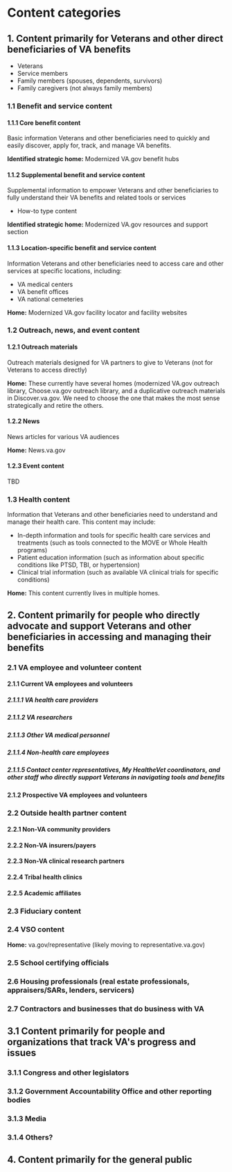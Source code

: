 
# Content categories

## 1. Content primarily for Veterans and other direct beneficiaries of VA benefits

- Veterans
- Service members
- Family members (spouses, dependents, survivors)
- Family caregivers (not always family members)

### 1.1 Benefit and service content

#### 1.1.1 Core benefit content

Basic information Veterans and other beneficiaries need to quickly and easily discover, apply for, track, and manage VA benefits.

**Identified strategic home:** Modernized VA.gov benefit hubs

#### 1.1.2 Supplemental benefit and service content

Supplemental information to empower Veterans and other beneficiaries to fully understand their VA benefits and related tools or services

- How-to type content

**Identified strategic home:** Modernized VA.gov resources and support section

#### 1.1.3 Location-specific benefit and service content

Information Veterans and other beneficiaries need to access care and other services at specific locations, including:
- VA medical centers
- VA benefit offices
- VA national cemeteries

**Home:** Modernized VA.gov facility locator and facility websites

### 1.2 Outreach, news, and event content

#### 1.2.1 Outreach materials

Outreach materials designed for VA partners to give to Veterans (not for Veterans to access directly)

**Home:** These currently have several homes (modernized VA.gov outreach library, Choose.va.gov outreach library, and a duplicative outreach materials in Discover.va.gov. We need to choose the one that makes the most sense strategically and retire the others.

#### 1.2.2 News

News articles for various VA audiences

**Home:** News.va.gov

#### 1.2.3 Event content

TBD

### 1.3 Health content

Information that Veterans and other beneficiaries need to understand and manage their health care. This content may include:

- In-depth information and tools for specific health care services and treatments (such as tools connected to the MOVE or Whole Health programs)
- Patient education information (such as information about specific conditions like PTSD, TBI, or hypertension)
- Clinical trial information (such as available VA clinical trials for specific conditions)

**Home:** This content currently lives in multiple homes. 

## 2. Content primarily for people who directly advocate and support Veterans and other beneficiaries in accessing and managing their benefits

### 2.1 VA employee and volunteer content

#### 2.1.1 Current VA employees and volunteers
##### 2.1.1.1 VA health care providers
##### 2.1.1.2 VA researchers
##### 2.1.1.3 Other VA medical personnel
##### 2.1.1.4 Non-health care employees
##### 2.1.1.5 Contact center representatives, My HealtheVet coordinators, and other staff who directly support Veterans in navigating tools and benefits

#### 2.1.2 Prospective VA employees and volunteers

### 2.2 Outside health partner content

#### 2.2.1 Non-VA community providers
#### 2.2.2 Non-VA insurers/payers
#### 2.2.3 Non-VA clinical research partners
#### 2.2.4 Tribal health clinics
#### 2.2.5 Academic affiliates

### 2.3 Fiduciary content

### 2.4 VSO content

**Home:** va.gov/representative (likely moving to representative.va.gov)

### 2.5 School certifying officials

### 2.6 Housing professionals (real estate professionals, appraisers/SARs, lenders, servicers)

### 2.7 Contractors and businesses that do business with VA

## 3.1 Content primarily for people and organizations that track VA's progress and issues

### 3.1.1 Congress and other legislators
### 3.1.2 Government Accountability Office and other reporting bodies
### 3.1.3 Media
### 3.1.4 Others?

## 4. Content primarily for the general public

